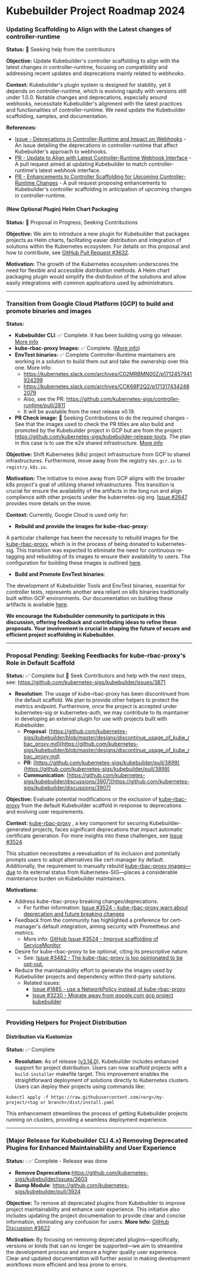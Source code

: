# Kubebuilder Project Roadmap 2024

### Updating Scaffolding to Align with the Latest changes of controller-runtime

**Status:** :raised_hands: Seeking help from the contributors

**Objective:** Update Kubebuilder's controller scaffolding to align with the latest changes
in controller-runtime, focusing on compatibility and addressing recent updates and deprecations
mainly related to webhooks.

**Context:** Kubebuilder's plugin system is designed for stability, yet it depends on controller-runtime,
which is evolving rapidly with versions still under 1.0.0. Notable changes and deprecations,
especially around webhooks, necessitate Kubebuilder's alignment with the latest practices
and functionalities of controller-runtime. We need update the Kubebuilder scaffolding,
samples, and documentation.

**References:**
- [Issue - Deprecations in Controller-Runtime and Impact on Webhooks](https://github.com/kubernetes-sigs/kubebuilder/issues/3721) - An issue detailing the deprecations in controller-runtime that affect Kubebuilder's approach to webhooks.
- [PR - Update to Align with Latest Controller-Runtime Webhook Interface](https://github.com/kubernetes-sigs/kubebuilder/pull/3399) - A pull request aimed at updating Kubebuilder to match controller-runtime's latest webhook interface.
- [PR - Enhancements to Controller Scaffolding for Upcoming Controller-Runtime Changes](https://github.com/kubernetes-sigs/kubebuilder/pull/3723) - A pull request proposing enhancements to Kubebuilder's controller scaffolding in anticipation of upcoming changes in controller-runtime.
  

#### (New Optional Plugin) Helm Chart Packaging

**Status:** :raised_hands: Proposal in Progress; Seeking Contributions

**Objective:** We aim to introduce a new plugin for Kubebuilder that packages projects as Helm charts,
facilitating easier distribution and integration of solutions within the Kubernetes ecosystem. For details on this proposal and how to contribute,
see [GitHub Pull Request #3632](https://github.com/kubernetes-sigs/kubebuilder/pull/3632).

**Motivation:** The growth of the Kubernetes ecosystem underscores the need for flexible and
accessible distribution methods. A Helm chart packaging plugin would simplify the distribution of the solutions
and allow easily integrations with common applications used by administrators.



---
### Transition from Google Cloud Platform (GCP) to build and promote binaries and images

**Status:**
- **Kubebuilder CLI**: :white_check_mark: Complete. It has been building using go releaser. [More info](./../build/.goreleaser.yml)
- **kube-rbac-proxy Images:**  :white_check_mark: Complete. ([More info](https://github.com/kubernetes-sigs/kubebuilder/discussions/3907))
- **EnvTest binaries:** :white_check_mark: Complete Controller-Runtime maintainers are working in a solution to build them out and take the ownership over this one. More info:
  - https://kubernetes.slack.com/archives/C02MRBMN00Z/p1712457941924299
  - https://kubernetes.slack.com/archives/CCK68P2Q2/p1713174342482079
  - Also, see the PR: https://github.com/kubernetes-sigs/controller-runtime/pull/2811
  - It will be available from the next release v0.19. 
- **PR Check image:**  🙌 Seeking Contributions to do the required changes - See that the images used to check the PR titles are also build and promoted by the Kubebuilder project in GCP but are from the project: https://github.com/kubernetes-sigs/kubebuilder-release-tools. The plan in this case is to use the e2e shared infrastructure. [More info](https://github.com/kubernetes/k8s.io/issues/2647#issuecomment-2111182864)

**Objective:** Shift Kubernetes (k8s) project infrastructure from GCP to shared infrastructures.
Furthermore, move away from the registry `k8s.gcr.io` to `registry.k8s.io`.

**Motivation:** The initiative to move away from GCP aligns with the broader k8s project's
goal of utilizing shared infrastructures. This transition is crucial for ensure the availability
of the artifacts in the long run and align complience with other projects under the kubernetes-sig org.
[Issue #2647](https://github.com/kubernetes/k8s.io/issues/2647) provides more details on the move.

**Context:** Currently, Google Cloud is used only for:

- **Rebuild and provide the images for kube-rbac-proxy:**

A particular challenge has been the necessity to rebuild images for the
[kube-rbac-proxy](https://github.com/brancz/kube-rbac-proxy), which is in the process of being
donated to kubernetes-sig. This transition was expected to eliminate the need for
continuous re-tagging and rebuilding of its images to ensure their availability to users.
The configuration for building these images is outlined
[here](https://github.com/kubernetes-sigs/kubebuilder/blob/master/RELEASE.md#to-build-the-kube-rbac-proxy-images).

- **Build and Promote EnvTest binaries**:

The development of Kubebuilder Tools and EnvTest binaries,
essential for controller tests, represents another area reliant on k8s binaries
traditionally built within GCP environments. Our documentation on building these artifacts is
available [here](https://github.com/kubernetes-sigs/kubebuilder/blob/master/RELEASE.md#to-build-the-kubebuilder-tools-artifacts-required-to-use-env-test).

**We encourage the Kubebuilder community to participate in this discussion, offering feedback and contributing ideas
to refine these proposals. Your involvement is crucial in shaping the future of secure and efficient project scaffolding in Kubebuilder.**

---
### Proposal Pending: Seeking Feedbacks for kube-rbac-proxy's Role in Default Scaffold

**Status:** :white_check_mark: Complete but :raised_hands: Seek Contributors and help with the next steps, see: https://github.com/kubernetes-sigs/kubebuilder/issues/3871

- **Resolution**: The usage of kube-rbac-proxy has been discontinued from the default scaffold. We plan to provide other helpers to protect the metrics endpoint. Furthermore, once the project is accepted under kubernetes-sig or kubernetes-auth, we may contribute to its maintainer in developing an external plugin for use with projects built with Kubebuilder.
   - **Proposal**: [https://github.com/kubernetes-sigs/kubebuilder/blob/master/designs/discontinue_usage_of_kube_rbac_proxy.md](https://github.com/kubernetes-sigs/kubebuilder/blob/master/designs/discontinue_usage_of_kube_rbac_proxy.md)
   - **PR**: [https://github.com/kubernetes-sigs/kubebuilder/pull/3899](https://github.com/kubernetes-sigs/kubebuilder/pull/3899)
   - **Communication**: [https://github.com/kubernetes-sigs/kubebuilder/discussions/3907](https://github.com/kubernetes-sigs/kubebuilder/discussions/3907)

**Objective:** Evaluate potential modifications or the exclusion of [kube-rbac-proxy](https://github.com/brancz/kube-rbac-proxy)
from the default Kubebuilder scaffold in response to deprecations and evolving user requirements.

**Context:** [kube-rbac-proxy](https://github.com/brancz/kube-rbac-proxy) , a key component for securing Kubebuilder-generated projects,
faces significant deprecations that impact automatic certificate generation.
For more insights into these challenges, see [Issue #3524](https://github.com/kubernetes-sigs/kubebuilder/issues/3524).

This situation necessitates a reevaluation of its inclusion and potentially prompts users to
adopt alternatives like cert-manager by default. Additionally, the requirement to manually rebuild
[kube-rbac-proxy images—due](https://github.com/kubernetes-sigs/kubebuilder/blob/master/RELEASE.md#to-build-the-kube-rbac-proxy-images)
to its external status from Kubernetes-SIG—places a considerable maintenance
burden on Kubebuilder maintainers.

**Motivations:**
- Address kube-rbac-proxy breaking changes/deprecations.
  - For further information: [Issue #3524 - kube-rbac-proxy warn about deprecation and future breaking changes](https://github.com/kubernetes-sigs/kubebuilder/issues/3524)
- Feedback from the community has highlighted a preference for cert-manager's default integration, aiming security with Prometheus and metrics.
  - More info: [GitHub Issue #3524 - Improve scaffolding of ServiceMonitor](https://github.com/kubernetes-sigs/kubebuilder/issues/3657)
- Desire for kube-rbac-proxy to be optional, citing its prescriptive nature.
  - See: [Issue #3482 - The kube-rbac-proxy is too opinionated to be opt-out.](https://github.com/kubernetes-sigs/kubebuilder/issues/3482)
- Reduce the maintainability effort to generate the images used by Kubebuilder projects and dependency within third-party solutions.
  - Related issues:
    - [Issue #1885 - use a NetworkPolicy instead of kube-rbac-proxy](https://github.com/kubernetes-sigs/kubebuilder/issues/1885)
    - [Issue #3230 - Migrate away from google.com gcp project kubebuilder](https://github.com/kubernetes-sigs/kubebuilder/issues/3230)

---
### Providing Helpers for Project Distribution

#### Distribution via Kustomize

**Status:** :white_check_mark: Complete

- **Resolution**: As of release ([v3.14.0](https://github.com/kubernetes-sigs/kubebuilder/releases/tag/v3.14.0)), Kubebuilder includes enhanced support for project distribution. Users can now scaffold projects with a `build-installer` makefile target. This improvement enables the straightforward deployment of solutions directly to Kubernetes clusters. Users can deploy their projects using commands like:

```shell
kubectl apply -f https://raw.githubusercontent.com/<org>/my-project/<tag or branch>/dist/install.yaml
```
This enhancement streamlines the process of getting Kubebuilder projects running on clusters, providing a seamless deployment experience.

---
### **(Major Release for Kubebuilder CLI 4.x)** Removing Deprecated Plugins for Enhanced Maintainability and User Experience

**Status:** : ✅ Complete - Release was done
  - **Remove Deprecations**:https://github.com/kubernetes-sigs/kubebuilder/issues/3603
  - **Bump Module**: https://github.com/kubernetes-sigs/kubebuilder/pull/3924

**Objective:** To remove all deprecated plugins from Kubebuilder to improve project maintainability and
enhance user experience. This initiative also includes updating the project documentation to provide clear
and concise information, eliminating any confusion for users. **More Info:** [GitHub Discussion #3622](https://github.com/kubernetes-sigs/kubebuilder/discussions/3622)

**Motivation:** By focusing on removing deprecated plugins—specifically, versions or kinds that can no
longer be supported—we aim to streamline the development process and ensure a higher quality user experience.
Clear and updated documentation will further assist in making development workflows more efficient and less prone to errors.

